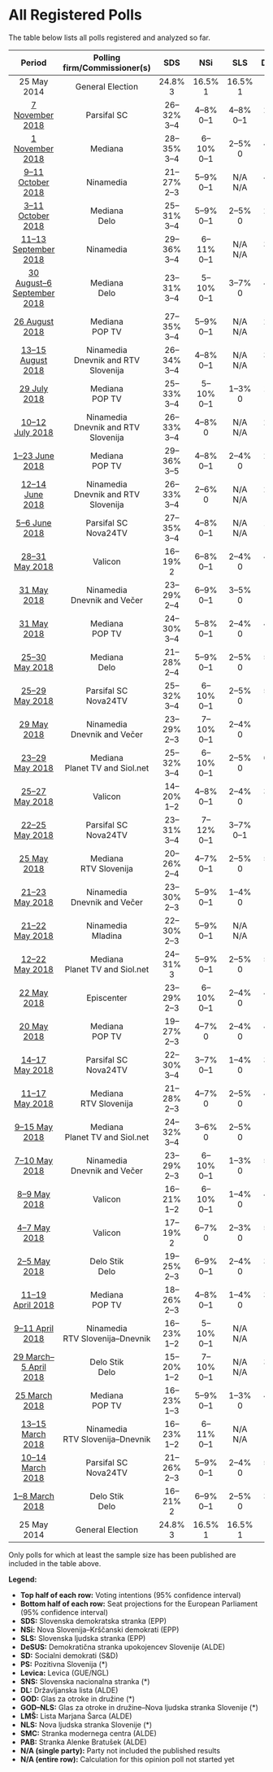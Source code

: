 # All Registered Polls

The table below lists all polls registered and analyzed so far.

| Period     | Polling firm/Commissioner(s) | SDS | NSi | SLS | DeSUS | SD | PS | Levica | SNS | DL | GOD | GOD–NLS | LMŠ | NLS | SMC | PAB |
|:----------:|:----------------------------:|:--:|:--:|:--:|:--:|:--:|:--:|:--:|:--:|:--:|:--:|:--:|:--:|:--:|:--:|:--:|
| 25 May 2014 | General Election | 24.8% <br> 3 | 16.5% <br> 1 | 16.5% <br> 1 | 8.2% <br> 1 | 8.1% <br> 1 | 6.6% <br> 0 | 5.5% <br> 0 | 4.0% <br> 0 | 1.1% <br> 0 | 0.0% <br> 0 | 0.0% <br> 0 | 0.0% <br> 0 | 0.0% <br> 0 | 0.0% <br> 0 | 0.0% <br> 0 |
| [7 November 2018](2018-11-07-ParsifalSC.html) | Parsifal SC | 26–32% <br> 3–4 | 4–8% <br> 0–1 | 4–8% <br> 0–1 | 2–5% <br> 0 | 13–18% <br> 1–2 | N/A <br> N/A | 4–8% <br> 0–1 | 4–8% <br> 0 | N/A <br> N/A | N/A <br> N/A | N/A <br> N/A | 15–21% <br> 2–3 | N/A <br> N/A | 2–5% <br> 0 | 2–5% <br> 0 |
| [1 November 2018](2018-11-01-Mediana.html) | Mediana | 28–35% <br> 3–4 | 6–10% <br> 0–1 | 2–5% <br> 0 | 4–7% <br> 0 | 9–14% <br> 1 | N/A <br> N/A | 8–12% <br> 1 | 3–6% <br> 0 | N/A <br> N/A | N/A <br> N/A | N/A <br> N/A | 11–16% <br> 1–2 | N/A <br> N/A | 4–7% <br> 0 | 4–7% <br> 0 |
| [9–11 October 2018](2018-10-11-Ninamedia.html) | Ninamedia | 21–27% <br> 2–3 | 5–9% <br> 0–1 | N/A <br> N/A | 4–8% <br> 0–1 | 14–20% <br> 1–2 | N/A <br> N/A | 8–12% <br> 1 | 2–5% <br> 0 | N/A <br> N/A | N/A <br> N/A | N/A <br> N/A | 16–22% <br> 2 | N/A <br> N/A | 4–8% <br> 0–1 | 3–6% <br> 0 |
| [3–11 October 2018](2018-10-11-Mediana.html) | Mediana <br> Delo | 25–31% <br> 3–4 | 5–9% <br> 0–1 | 2–5% <br> 0 | 2–5% <br> 0 | 9–14% <br> 1 | N/A <br> N/A | 7–11% <br> 0–1 | N/A <br> N/A | N/A <br> N/A | N/A <br> N/A | N/A <br> N/A | 12–17% <br> 1–2 | N/A <br> N/A | 5–9% <br> 0–1 | 5–8% <br> 0–1 |
| [11–13 September 2018](2018-09-13-Ninamedia.html) | Ninamedia | 29–36% <br> 3–4 | 6–11% <br> 0–1 | N/A <br> N/A | 3–6% <br> 0 | 11–16% <br> 1–2 | N/A <br> N/A | 6–11% <br> 0–1 | 2–5% <br> 0 | N/A <br> N/A | N/A <br> N/A | N/A <br> N/A | 11–17% <br> 1–2 | N/A <br> N/A | 7–12% <br> 0–1 | 3–7% <br> 0 |
| [30 August–6 September 2018](2018-09-06-Mediana.html) | Mediana <br> Delo | 23–31% <br> 3–4 | 5–10% <br> 0–1 | 3–7% <br> 0 | 4–9% <br> 0–1 | 7–13% <br> 0–1 | N/A <br> N/A | 8–13% <br> 1 | 3–7% <br> 0 | N/A <br> N/A | N/A <br> N/A | N/A <br> N/A | 8–14% <br> 1 | N/A <br> N/A | 5–9% <br> 0–1 | 3–7% <br> 0 |
| [26 August 2018](2018-08-26-Mediana.html) | Mediana <br> POP TV | 27–35% <br> 3–4 | 5–9% <br> 0–1 | N/A <br> N/A | 2–5% <br> 0 | 8–13% <br> 0–1 | N/A <br> N/A | 7–12% <br> 0–1 | 3–7% <br> 0 | N/A <br> N/A | N/A <br> N/A | N/A <br> N/A | 11–17% <br> 1–2 | N/A <br> N/A | 4–9% <br> 0–1 | 3–7% <br> 0 |
| [13–15 August 2018](2018-08-15-Ninamedia.html) | Ninamedia <br> Dnevnik and RTV Slovenija | 26–34% <br> 3–4 | 4–8% <br> 0–1 | N/A <br> N/A | 3–6% <br> 0 | 10–16% <br> 1 | N/A <br> N/A | 7–11% <br> 0–1 | 2–5% <br> 0 | N/A <br> N/A | N/A <br> N/A | N/A <br> N/A | 10–16% <br> 1–2 | N/A <br> N/A | 3–6% <br> 0 | 1–4% <br> 0 |
| [29 July 2018](2018-07-29-Mediana.html) | Mediana <br> POP TV | 25–33% <br> 3–4 | 5–10% <br> 0–1 | 1–3% <br> 0 | 1–4% <br> 0 | 8–13% <br> 1 | N/A <br> N/A | 8–14% <br> 1 | 4–8% <br> 0–1 | N/A <br> N/A | N/A <br> N/A | N/A <br> N/A | 12–18% <br> 1–2 | N/A <br> N/A | 5–9% <br> 0–1 | 4–8% <br> 0–1 |
| [10–12 July 2018](2018-07-12-Ninamedia.html) | Ninamedia <br> Dnevnik and RTV Slovenija | 26–33% <br> 3–4 | 4–8% <br> 0 | N/A <br> N/A | 2–5% <br> 0 | 8–13% <br> 1 | N/A <br> N/A | 7–11% <br> 0–1 | 2–4% <br> 0 | N/A <br> N/A | N/A <br> N/A | N/A <br> N/A | 10–15% <br> 1 | N/A <br> N/A | 8–13% <br> 1 | 2–5% <br> 0 |
| [1–23 June 2018](2018-06-23-Mediana.html) | Mediana <br> POP TV | 29–36% <br> 3–5 | 4–8% <br> 0–1 | 2–4% <br> 0 | 2–5% <br> 0 | 8–13% <br> 1 | N/A <br> N/A | 9–14% <br> 1 | 3–7% <br> 0 | N/A <br> N/A | N/A <br> N/A | N/A <br> N/A | 11–16% <br> 1–2 | N/A <br> N/A | 5–10% <br> 0–1 | 3–7% <br> 0 |
| [12–14 June 2018](2018-06-14-Ninamedia.html) | Ninamedia <br> Dnevnik and RTV Slovenija | 26–33% <br> 3–4 | 2–6% <br> 0 | N/A <br> N/A | 2–6% <br> 0 | 8–13% <br> 1 | N/A <br> N/A | 8–13% <br> 1 | 3–6% <br> 0 | N/A <br> N/A | N/A <br> N/A | N/A <br> N/A | 11–16% <br> 1 | N/A <br> N/A | 8–13% <br> 1 | 3–6% <br> 0 |
| [5–6 June 2018](2018-06-06-ParsifalSC.html) | Parsifal SC <br> Nova24TV | 27–35% <br> 3–4 | 4–8% <br> 0–1 | N/A <br> N/A | 1–3% <br> 0 | 9–15% <br> 1–2 | N/A <br> N/A | 8–13% <br> 1 | 3–7% <br> 0 | N/A <br> N/A | N/A <br> N/A | N/A <br> N/A | 14–20% <br> 1–2 | N/A <br> N/A | 6–10% <br> 0–1 | 3–7% <br> 0 |
| [28–31 May 2018](2018-05-31-Valicon.html) | Valicon | 16–19% <br> 2 | 6–8% <br> 0–1 | 2–4% <br> 0 | 4–6% <br> 0 | 12–15% <br> 1–2 | N/A <br> N/A | 8–10% <br> 1 | 3–5% <br> 0 | N/A <br> N/A | N/A <br> N/A | 0–1% <br> 0 | 11–14% <br> 1 | N/A <br> N/A | 7–9% <br> 0–1 | 4–5% <br> 0 |
| [31 May 2018](2018-05-31-Ninamedia.html) | Ninamedia <br> Dnevnik and Večer | 23–29% <br> 2–4 | 6–9% <br> 0–1 | 3–5% <br> 0 | 6–10% <br> 0–1 | 11–15% <br> 1–2 | N/A <br> N/A | 7–10% <br> 0–1 | 2–5% <br> 0 | N/A <br> N/A | N/A <br> N/A | N/A <br> N/A | 10–14% <br> 1 | N/A <br> N/A | 8–12% <br> 1 | 2–5% <br> 0 |
| [31 May 2018](2018-05-31-Mediana.html) | Mediana <br> POP TV | 24–30% <br> 3–4 | 5–8% <br> 0–1 | 2–4% <br> 0 | 4–7% <br> 0 | 7–11% <br> 0–1 | N/A <br> N/A | 7–11% <br> 1 | 3–6% <br> 0 | N/A <br> N/A | N/A <br> N/A | N/A <br> N/A | 11–15% <br> 1–2 | N/A <br> N/A | 7–11% <br> 0–1 | 5–8% <br> 0–1 |
| [25–30 May 2018](2018-05-30-Mediana.html) | Mediana <br> Delo | 21–28% <br> 2–4 | 5–9% <br> 0–1 | 2–5% <br> 0 | 5–9% <br> 0–1 | 6–10% <br> 0–1 | N/A <br> N/A | 8–13% <br> 1 | 4–8% <br> 0–1 | N/A <br> N/A | N/A <br> N/A | 0–1% <br> 0 | 9–14% <br> 1 | N/A <br> N/A | 5–9% <br> 0–1 | 3–6% <br> 0 |
| [25–29 May 2018](2018-05-29-ParsifalSC.html) | Parsifal SC <br> Nova24TV | 25–32% <br> 3–4 | 6–10% <br> 0–1 | 2–5% <br> 0 | 5–8% <br> 0–1 | 6–10% <br> 0–1 | N/A <br> N/A | 4–8% <br> 0–1 | 3–7% <br> 0 | N/A <br> N/A | N/A <br> N/A | N/A <br> N/A | 12–18% <br> 1–2 | N/A <br> N/A | 6–10% <br> 0–1 | 1–3% <br> 0 |
| [29 May 2018](2018-05-29-Ninamedia.html) | Ninamedia <br> Dnevnik and Večer | 23–29% <br> 2–3 | 7–10% <br> 0–1 | 2–4% <br> 0 | 6–10% <br> 0–1 | 11–15% <br> 1 | N/A <br> N/A | 5–8% <br> 0–1 | 2–4% <br> 0 | N/A <br> N/A | N/A <br> N/A | N/A <br> N/A | 12–16% <br> 1–2 | N/A <br> N/A | 7–11% <br> 0–1 | 3–5% <br> 0 |
| [23–29 May 2018](2018-05-29-Mediana.html) | Mediana <br> Planet TV and Siol.net | 25–32% <br> 3–4 | 6–10% <br> 0–1 | 2–5% <br> 0 | 6–9% <br> 0–1 | 7–12% <br> 1 | N/A <br> N/A | 8–12% <br> 1 | 5–9% <br> 0–1 | N/A <br> N/A | N/A <br> N/A | 0–1% <br> 0 | 13–18% <br> 1–2 | N/A <br> N/A | 5–9% <br> 0–1 | 4–7% <br> 0 |
| [25–27 May 2018](2018-05-27-Valicon.html) | Valicon | 14–20% <br> 1–2 | 4–8% <br> 0–1 | 2–4% <br> 0 | 3–7% <br> 0 | 10–15% <br> 1–2 | N/A <br> N/A | 8–12% <br> 1 | 4–7% <br> 0 | N/A <br> N/A | N/A <br> N/A | 0–2% <br> 0 | 11–17% <br> 1–2 | N/A <br> N/A | 4–8% <br> 0–1 | 2–5% <br> 0 |
| [22–25 May 2018](2018-05-25-ParsifalSC.html) | Parsifal SC <br> Nova24TV | 23–31% <br> 3–4 | 7–12% <br> 0–1 | 3–7% <br> 0–1 | 6–10% <br> 0–1 | 8–12% <br> 1 | N/A <br> N/A | 5–8% <br> 0–1 | 4–8% <br> 0–1 | N/A <br> N/A | N/A <br> N/A | 2–5% <br> 0 | 11–16% <br> 1–2 | N/A <br> N/A | 7–12% <br> 0–1 | 1–3% <br> 0 |
| [25 May 2018](2018-05-25-Mediana.html) | Mediana <br> RTV Slovenija | 20–26% <br> 2–4 | 4–7% <br> 0–1 | 2–5% <br> 0 | 5–9% <br> 0–1 | 6–10% <br> 0–1 | N/A <br> N/A | 5–8% <br> 0–1 | 4–7% <br> 0–1 | N/A <br> N/A | N/A <br> N/A | 0–1% <br> 0 | 14–19% <br> 1–2 | N/A <br> N/A | 5–9% <br> 0–1 | 3–6% <br> 0 |
| [21–23 May 2018](2018-05-23-Ninamedia.html) | Ninamedia <br> Dnevnik and Večer | 23–30% <br> 2–3 | 5–9% <br> 0–1 | 1–4% <br> 0 | 6–11% <br> 0–1 | 12–18% <br> 1–2 | N/A <br> N/A | 6–10% <br> 0–1 | 2–4% <br> 0 | N/A <br> N/A | N/A <br> N/A | 0–1% <br> 0 | 13–20% <br> 1–2 | N/A <br> N/A | 7–12% <br> 0–1 | 1–3% <br> 0 |
| [21–22 May 2018](2018-05-22-Ninamedia.html) | Ninamedia <br> Mladina | 22–30% <br> 2–3 | 5–9% <br> 0–1 | N/A <br> N/A | 7–12% <br> 0–1 | 12–19% <br> 1–2 | N/A <br> N/A | 5–10% <br> 0–1 | N/A <br> N/A | N/A <br> N/A | N/A <br> N/A | N/A <br> N/A | 11–17% <br> 1–2 | N/A <br> N/A | 7–13% <br> 0–1 | N/A <br> N/A |
| [12–22 May 2018](2018-05-22-Mediana.html) | Mediana <br> Planet TV and Siol.net | 24–31% <br> 3 | 5–9% <br> 0–1 | 2–5% <br> 0 | 5–9% <br> 0–1 | 7–12% <br> 0–1 | N/A <br> N/A | 6–10% <br> 0–1 | 4–8% <br> 0 | N/A <br> N/A | N/A <br> N/A | 0–2% <br> 0 | 15–21% <br> 1–2 | N/A <br> N/A | 7–11% <br> 0–1 | 4–8% <br> 0 |
| [22 May 2018](2018-05-22-Episcenter.html) | Episcenter | 23–29% <br> 2–3 | 6–10% <br> 0–1 | 2–4% <br> 0 | 4–7% <br> 0 | 14–19% <br> 1–2 | N/A <br> N/A | 7–11% <br> 0–1 | 1–3% <br> 0 | N/A <br> N/A | N/A <br> N/A | N/A <br> N/A | 12–17% <br> 1–2 | N/A <br> N/A | 4–8% <br> 0 | 2–4% <br> 0 |
| [20 May 2018](2018-05-20-Mediana.html) | Mediana <br> POP TV | 19–27% <br> 2–3 | 4–7% <br> 0 | 2–4% <br> 0 | 4–8% <br> 0–1 | 8–13% <br> 1 | N/A <br> N/A | 5–9% <br> 0–1 | 3–7% <br> 0 | N/A <br> N/A | N/A <br> N/A | N/A <br> N/A | 12–18% <br> 1–2 | N/A <br> N/A | 5–9% <br> 0–1 | 3–7% <br> 0 |
| [14–17 May 2018](2018-05-17-ParsifalSC.html) | Parsifal SC <br> Nova24TV | 22–30% <br> 3–4 | 3–7% <br> 0–1 | 1–4% <br> 0 | 3–7% <br> 0–1 | 8–13% <br> 1 | N/A <br> N/A | 3–6% <br> 0 | 2–6% <br> 0 | 2–6% <br> 0 | N/A <br> N/A | 1–4% <br> 0 | 15–22% <br> 2–3 | N/A <br> N/A | 5–9% <br> 0–1 | 1–4% <br> 0 |
| [11–17 May 2018](2018-05-17-Mediana.html) | Mediana <br> RTV Slovenija | 21–28% <br> 2–3 | 4–7% <br> 0 | 2–5% <br> 0 | 4–8% <br> 0 | 8–13% <br> 1 | N/A <br> N/A | 5–10% <br> 0–1 | 3–6% <br> 0 | N/A <br> N/A | N/A <br> N/A | 0–1% <br> 0 | 14–20% <br> 1–2 | N/A <br> N/A | 5–10% <br> 0–1 | 3–6% <br> 0 |
| [9–15 May 2018](2018-05-15-Mediana.html) | Mediana <br> Planet TV and Siol.net | 24–32% <br> 3–4 | 3–6% <br> 0 | 2–5% <br> 0 | 5–10% <br> 0–1 | 10–15% <br> 1–2 | N/A <br> N/A | 6–11% <br> 0–1 | 4–8% <br> 0–1 | N/A <br> N/A | N/A <br> N/A | 0–2% <br> 0 | 13–19% <br> 1–2 | N/A <br> N/A | 7–12% <br> 0–1 | 4–8% <br> 0–1 |
| [7–10 May 2018](2018-05-10-Ninamedia.html) | Ninamedia <br> Dnevnik and Večer | 23–29% <br> 2–3 | 6–10% <br> 0–1 | 1–3% <br> 0 | 5–8% <br> 0–1 | 13–18% <br> 1–2 | N/A <br> N/A | 5–9% <br> 0–1 | 1–3% <br> 0 | N/A <br> N/A | N/A <br> N/A | 0–1% <br> 0 | 13–19% <br> 1–2 | N/A <br> N/A | 7–11% <br> 0–1 | 1–3% <br> 0 |
| [8–9 May 2018](2018-05-09-Valicon.html) | Valicon | 16–21% <br> 1–2 | 6–10% <br> 0–1 | 1–4% <br> 0 | 4–7% <br> 0–1 | 13–18% <br> 1–2 | N/A <br> N/A | 8–12% <br> 1 | 2–5% <br> 0 | N/A <br> N/A | N/A <br> N/A | 2–4% <br> 0 | 15–21% <br> 2 | N/A <br> N/A | 5–9% <br> 0–1 | 2–5% <br> 0 |
| [4–7 May 2018](2018-05-07-Valicon.html) | Valicon | 17–19% <br> 2 | 6–7% <br> 0 | 2–3% <br> 0 | 5–6% <br> 0 | 17–19% <br> 2 | N/A <br> N/A | 8–10% <br> 1 | 2–3% <br> 0 | N/A <br> N/A | N/A <br> N/A | 1–2% <br> 0 | 17–19% <br> 2 | N/A <br> N/A | 7–9% <br> 1 | 3–4% <br> 0 |
| [2–5 May 2018](2018-05-05-DeloStik.html) | Delo Stik <br> Delo | 19–25% <br> 2–3 | 6–9% <br> 0–1 | 2–4% <br> 0 | 3–6% <br> 0 | 11–16% <br> 1–2 | N/A <br> N/A | 6–10% <br> 0–1 | 2–4% <br> 0 | N/A <br> N/A | N/A <br> N/A | 0–1% <br> 0 | 17–22% <br> 2–3 | N/A <br> N/A | 5–8% <br> 0–1 | 3–5% <br> 0 |
| [11–19 April 2018](2018-04-19-Mediana.html) | Mediana <br> POP TV | 18–26% <br> 2–3 | 4–8% <br> 0–1 | 1–4% <br> 0 | 3–6% <br> 0 | 11–17% <br> 1–2 | 0–1% <br> 0 | 5–9% <br> 0–1 | 1–4% <br> 0 | N/A <br> N/A | N/A <br> N/A | 0–2% <br> 0 | 18–26% <br> 2–3 | N/A <br> N/A | 5–10% <br> 0–1 | 2–5% <br> 0 |
| [9–11 April 2018](2018-04-11-Ninamedia.html) | Ninamedia <br> RTV Slovenija–Dnevnik | 16–23% <br> 1–2 | 5–10% <br> 0–1 | N/A <br> N/A | 5–10% <br> 0–1 | 16–24% <br> 1–2 | N/A <br> N/A | 6–11% <br> 0–1 | N/A <br> N/A | N/A <br> N/A | N/A <br> N/A | N/A <br> N/A | 16–23% <br> 1–2 | N/A <br> N/A | 9–15% <br> 1 | 0–1% <br> 0 |
| [29 March–5 April 2018](2018-04-05-DeloStik.html) | Delo Stik <br> Delo | 15–20% <br> 1–2 | 7–10% <br> 0–1 | N/A <br> N/A | 3–6% <br> 0 | 14–19% <br> 1–2 | N/A <br> N/A | 5–9% <br> 0–1 | N/A <br> N/A | N/A <br> N/A | N/A <br> N/A | N/A <br> N/A | 18–24% <br> 2 | N/A <br> N/A | 10–14% <br> 1 | 3–5% <br> 0 |
| [25 March 2018](2018-03-25-Mediana.html) | Mediana <br> POP TV | 16–23% <br> 1–3 | 5–9% <br> 0–1 | 1–3% <br> 0 | 4–8% <br> 0–1 | 12–19% <br> 1–2 | 0–2% <br> 0 | 5–10% <br> 0–1 | 1–4% <br> 0 | N/A <br> N/A | N/A <br> N/A | 1–4% <br> 0 | 22–30% <br> 2–3 | N/A <br> N/A | 8–13% <br> 1 | 2–5% <br> 0 |
| [13–15 March 2018](2018-03-15-Ninamedia.html) | Ninamedia <br> RTV Slovenija–Dnevnik | 16–23% <br> 1–2 | 6–11% <br> 0–1 | N/A <br> N/A | 6–11% <br> 0–1 | 17–25% <br> 2–3 | N/A <br> N/A | 4–8% <br> 0–1 | N/A <br> N/A | N/A <br> N/A | N/A <br> N/A | N/A <br> N/A | 17–24% <br> 1–3 | N/A <br> N/A | 10–16% <br> 1 | 0–1% <br> 0 |
| [10–14 March 2018](2018-03-14-ParsifalSC.html) | Parsifal SC <br> Nova24TV | 21–26% <br> 2–3 | 5–9% <br> 0–1 | 2–4% <br> 0 | 5–8% <br> 0–1 | 14–19% <br> 2 | 0–2% <br> 0 | 3–6% <br> 0 | 4–7% <br> 0 | N/A <br> N/A | N/A <br> N/A | 0–1% <br> 0 | 18–24% <br> 2–3 | N/A <br> N/A | 4–7% <br> 0 | 1–3% <br> 0 |
| [1–8 March 2018](2018-03-08-DeloStik.html) | Delo Stik <br> Delo | 16–21% <br> 2 | 6–9% <br> 0–1 | 2–5% <br> 0 | 3–6% <br> 0 | 15–20% <br> 1–2 | N/A <br> N/A | 5–8% <br> 0–1 | 2–4% <br> 0 | N/A <br> N/A | N/A <br> N/A | N/A <br> N/A | 22–28% <br> 2–3 | N/A <br> N/A | 6–10% <br> 0–1 | 1–3% <br> 0 |
| 25 May 2014 | General Election | 24.8% <br> 3 | 16.5% <br> 1 | 16.5% <br> 1 | 8.2% <br> 1 | 8.1% <br> 1 | 6.6% <br> 0 | 5.5% <br> 0 | 4.0% <br> 0 | 1.1% <br> 0 | 0.0% <br> 0 | 0.0% <br> 0 | 0.0% <br> 0 | 0.0% <br> 0 | 0.0% <br> 0 | 0.0% <br> 0 |

Only polls for which at least the sample size has been published are included in the table above.

**Legend:**
+ **Top half of each row:** Voting intentions (95% confidence interval)
+ **Bottom half of each row:** Seat projections for the European Parliament (95% confidence interval)
+ **SDS:** Slovenska demokratska stranka (EPP)
+ **NSi:** Nova Slovenija–Krščanski demokrati (EPP)
+ **SLS:** Slovenska ljudska stranka (EPP)
+ **DeSUS:** Demokratična stranka upokojencev Slovenije (ALDE)
+ **SD:** Socialni demokrati (S&D)
+ **PS:** Pozitivna Slovenija (*)
+ **Levica:** Levica (GUE/NGL)
+ **SNS:** Slovenska nacionalna stranka (*)
+ **DL:** Državljanska lista (ALDE)
+ **GOD:** Glas za otroke in družine (*)
+ **GOD–NLS:** Glas za otroke in družine–Nova ljudska stranka Slovenije (*)
+ **LMŠ:** Lista Marjana Šarca (ALDE)
+ **NLS:** Nova ljudska stranka Slovenije (*)
+ **SMC:** Stranka modernega centra (ALDE)
+ **PAB:** Stranka Alenke Bratušek (ALDE)
+ **N/A (single party):** Party not included the published results
+ **N/A (entire row):** Calculation for this opinion poll not started yet

